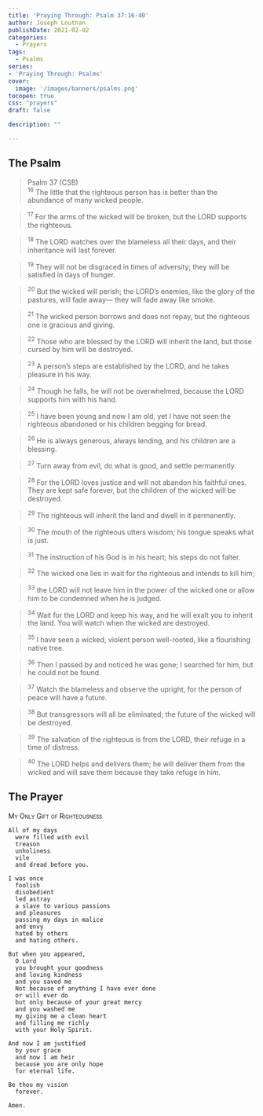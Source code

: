 ```yaml
---
title: 'Praying Through: Psalm 37:16-40'
author: Joseph Louthan
publishDate: 2021-02-02
categories:
  - Prayers
tags:
  - Psalms
series:
- 'Praying Through: Psalms'
cover:
  image: '/images/banners/psalms.png'
tocopen: true
css: "prayers"
draft: false

description: ""

---
```

## The Psalm

>Psalm 37 (CSB)  
><sup>16</sup> The little that the righteous person has is better than the abundance of many wicked people. 

><sup>17</sup> For the arms of the wicked will be broken, but the LORD supports the righteous. 

><sup>18</sup> The LORD watches over the blameless all their days, and their inheritance will last forever. 

><sup>19</sup> They will not be disgraced in times of adversity; they will be satisfied in days of hunger. 

><sup>20</sup> But the wicked will perish; the LORD’s enemies, like the glory of the pastures, will fade away— they will fade away like smoke. 

><sup>21</sup> The wicked person borrows and does not repay, but the righteous one is gracious and giving. 

><sup>22</sup> Those who are blessed by the LORD will inherit the land, but those cursed by him will be destroyed. 

><sup>23</sup> A person’s steps are established by the LORD, and he takes pleasure in his way. 

><sup>24</sup> Though he falls, he will not be overwhelmed, because the LORD supports him with his hand. 

><sup>25</sup> I have been young and now I am old, yet I have not seen the righteous abandoned or his children begging for bread. 

><sup>26</sup> He is always generous, always lending, and his children are a blessing. 

><sup>27</sup> Turn away from evil, do what is good, and settle permanently. 

><sup>28</sup> For the LORD loves justice and will not abandon his faithful ones. They are kept safe forever, but the children of the wicked will be destroyed. 

><sup>29</sup> The righteous will inherit the land and dwell in it permanently. 

><sup>30</sup> The mouth of the righteous utters wisdom; his tongue speaks what is just. 

><sup>31</sup> The instruction of his God is in his heart; his steps do not falter. 

><sup>32</sup> The wicked one lies in wait for the righteous and intends to kill him; 

><sup>33</sup> the LORD will not leave him in the power of the wicked one or allow him to be condemned when he is judged. 

><sup>34</sup> Wait for the LORD and keep his way, and he will exalt you to inherit the land. You will watch when the wicked are destroyed. 

><sup>35</sup> I have seen a wicked, violent person well-rooted, like a flourishing native tree. 

><sup>36</sup> Then I passed by and noticed he was gone; I searched for him, but he could not be found. 

><sup>37</sup> Watch the blameless and observe the upright, for the person of peace will have a future. 

><sup>38</sup> But transgressors will all be eliminated; the future of the wicked will be destroyed. 

><sup>39</sup> The salvation of the righteous is from the LORD, their refuge in a time of distress. 

><sup>40</sup> The LORD helps and delivers them; he will deliver them from the wicked and will save them because they take refuge in him.

## The Prayer

<div style="font-variant: small-caps;">
My Only Gift of Righteousness
</div>

```text
All of my days
  were filled with evil
  treason
  unholiness
  vile
  and dread before you.

I was once
  foolish
  disobedient
  led astray
  a slave to various passions
  and pleasures
  passing my days in malice
  and envy
  hated by others
  and hating others.

But when you appeared,
  O Lord
  you brought your goodness
  and loving kindness
  and you saved me
  Not because of anything I have ever done
  or will ever do
  but only because of your great mercy
  and you washed me
  my giving me a clean heart
  and filling me richly
  with your Holy Spirit.

And now I am justified
  by your grace
  and now I am heir
  because you are only hope
  for eternal life.

Be thou my vision
  forever.

Amen.
```
